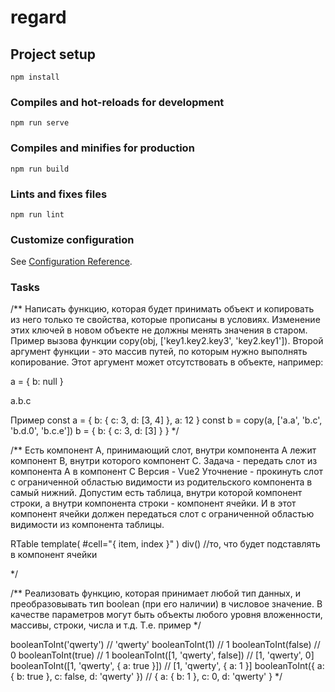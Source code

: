 # regard

## Project setup
```
npm install
```

### Compiles and hot-reloads for development
```
npm run serve
```

### Compiles and minifies for production
```
npm run build
```

### Lints and fixes files
```
npm run lint
```

### Customize configuration
See [Configuration Reference](https://cli.vuejs.org/config/).

### Tasks

/**
Написать функцию, которая будет принимать объект и копировать из него только те свойства, которые прописаны в условиях. Изменение этих ключей в новом объекте не должны менять значения в старом. Пример вызова функции copy(obj, ['key1.key2.key3', 'key2.key1']).
Второй аргумент функции - это массив путей, по которым нужно выполнять копирование. Этот аргумент может отсутствовать в объекте, например:

a = {
b: null
}

a.b.c

Пример
const a = { b: { c: 3, d: [3, 4] }, a: 12 }
const b = copy(a, ['a.a', 'b.c', 'b.d.0', 'b.c.e'])
b = { b: { c: 3, d: [3] } }
*/


/**
Есть компонент A, принимающий слот, внутри компонента A лежит компонент B, внутри которого компонент C. Задача - передать слот из компонента A в компонент C
Версия - Vue2
Уточнение - прокинуть слот с ограниченной областью видимости из родительского компонента в самый нижний.
Допустим есть таблица, внутри которой компонент строки, а внутри компонента строки - компонент ячейки.
И в этот компонент ячейки должен передаться слот с ограниченной областью видимости из компонента таблицы.

RTable
  template( #cell="{ item, index }" )
	div() //то, что будет подставлять в компонент ячейки

*/



/**
Реализовать функцию, которая принимает любой тип данных, и преобразовывать тип boolean (при его наличии) в числовое значение.
В качестве параметров могут быть объекты любого уровня вложенности, массивы, строки, числа и т.д.
Т.е. пример
*/

booleanToInt('qwerty') // 'qwerty'
booleanToInt(1) // 1
booleanToInt(false) // 0
booleanToInt(true) // 1
booleanToInt([1, 'qwerty', false]) // [1, 'qwerty', 0]
booleanToInt([1, 'qwerty', { a: true }]) // [1, 'qwerty', { a: 1 }]
booleanToInt({ a: { b: true }, c: false, d: 'qwerty' }) // { a: { b: 1 }, c: 0, d: 'qwerty' }
  */
